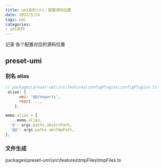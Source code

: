 ```yaml
---
title: umi系列(六)：配置源码位置
date: 2022/5/24
tags: umi
categories: 
- umi系列
---
```




记录 各个配置对应的源码位置


## preset-umi

### 别名 alias

```js
// packages\preset-umi\src\features\configPlugins\configPlugins.ts
 alias: {
      umi: '@@/exports',
      react:...,
    },

memo.alias = {
  ...memo.alias,
  '@': args.paths.absSrcPath,
  '@@': args.paths.absTmpPath,
};
```

###  文件生成
packages\preset-umi\src\features\tmpFiles\tmpFiles.ts
